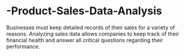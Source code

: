 # -Product-Sales-Data-Analysis
Businesses must keep detailed records of their sales for a variety of reasons. Analyzing sales data allows companies to keep track of their financial health and answer all critical questions regarding their performance.
